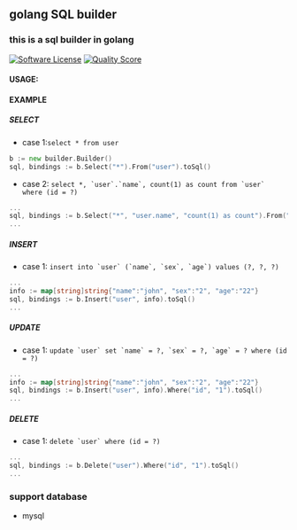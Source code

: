 ## golang SQL builder
### this is a sql builder in golang 

[![Software License](https://img.shields.io/badge/license-MIT-brightgreen.svg?style=flat-square)](LICENSE.md)
[![Quality Score](https://scrutinizer-ci.com/g/deathkel/sqlbuilder/badges/quality-score.png?b=master)](https://scrutinizer-ci.com/g/deathkel/sqlbuilder)
#### USAGE:
#### EXAMPLE
##### SELECT
* case 1:``select * from user``
```go
b := new builder.Builder()
sql, bindings := b.Select("*").From("user").toSql()

```

* case 2: ``select *, `user`.`name`, count(1) as count from `user` where (id = ?) ``
```go
...
sql, bindings := b.Select("*", "user.name", "count(1) as count").From("user").Where("id", "1").toSql()
...
```
##### INSERT
* case 1: ``insert into `user` (`name`, `sex`, `age`) values (?, ?, ?)``
```go
...
info := map[string]string{"name":"john", "sex":"2", "age":"22"}
sql, bindings := b.Insert("user", info).toSql()
...
```

##### UPDATE
* case 1: ``update `user` set `name` = ?, `sex` = ?, `age` = ? where (id = ?)``
```go
...
info := map[string]string{"name":"john", "sex":"2", "age":"22"}
sql, bindings := b.Insert("user", info).Where("id", "1").toSql()
...
```

##### DELETE
* case 1: ``delete `user` where (id = ?)``
```go
...
sql, bindings := b.Delete("user").Where("id", "1").toSql()
...
```


### support database
* mysql